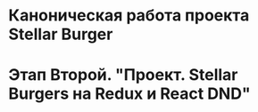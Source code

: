 # Каноническая работа проекта Stellar Burger 
# Этап Второй. "Проект. Stellar Burgers на Redux и React DND"

